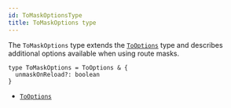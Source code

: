 ```yaml
---
id: ToMaskOptionsType
title: ToMaskOptions type
---
```


The `ToMaskOptions` type extends the [`ToOptions`](../ToOptionsType) type and describes additional options available when using route masks.

```tsx
type ToMaskOptions = ToOptions & {
  unmaskOnReload?: boolean
}
```

- [`ToOptions`](../ToOptionsType)
